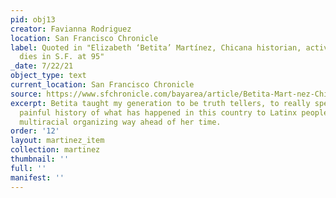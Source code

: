 ```yaml
---
pid: obj13
creator: Favianna Rodriguez
location: San Francisco Chronicle
label: Quoted in "Elizabeth ‘Betita’ Martínez, Chicana historian, activist and trailblazer,
  dies in S.F. at 95"
_date: 7/22/21
object_type: text
current_location: San Francisco Chronicle
source: https://www.sfchronicle.com/bayarea/article/Betita-Mart-nez-Chicano-historian-activist-16333568.php
excerpt: Betita taught my generation to be truth tellers, to really speak about the
  painful history of what has happened in this country to Latinx people. She was doing
  multiracial organizing way ahead of her time.
order: '12'
layout: martinez_item
collection: martinez
thumbnail: ''
full: ''
manifest: ''
---
```

